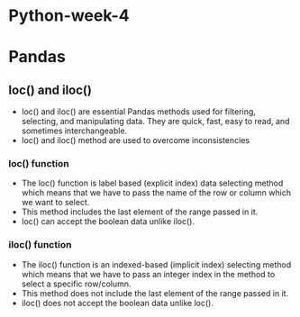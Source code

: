 # Python-week-4
# Pandas
## loc() and iloc()
- loc() and iloc() are essential Pandas methods used for filtering, selecting, and manipulating data. They are quick, fast, easy to read, and sometimes interchangeable.
- loc() and iloc() method are used to overcome inconsistencies
### loc() function
- The loc() function is label based (explicit index) data selecting method which means that we have to pass the name of the row or column which we want to select.
- This method includes the last element of the range passed in it.
- loc() can accept the boolean data unlike iloc().
### iloc() function
- The iloc() function is an indexed-based (implicit index) selecting method which means that we have to pass an integer index in the method to select a specific row/column.
- This method does not include the last element of the range passed in it.
- iloc() does not accept the boolean data unlike loc().
